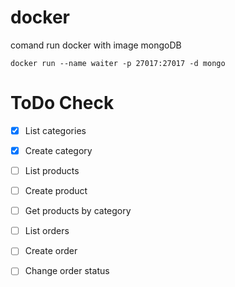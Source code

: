 # docker
comand run docker with image mongoDB
```
docker run --name waiter -p 27017:27017 -d mongo
```

# ToDo Check

- [x] List categories

- [x] Create category

- [ ] List products

- [ ] Create product

- [ ] Get products by category

- [ ] List orders

- [ ] Create order

- [ ] Change order status

